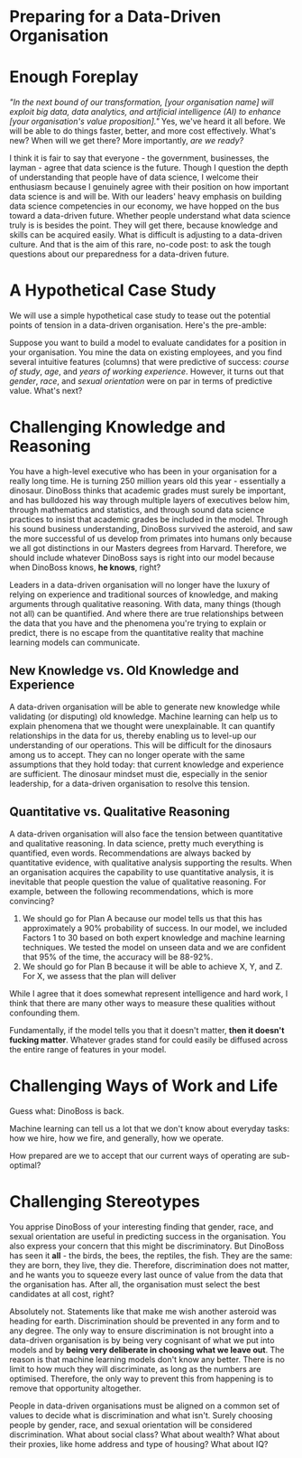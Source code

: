 # Preparing for a Data-Driven Organisation
  
# Enough Foreplay
*"In the next bound of our transformation, [your organisation name] will exploit big data, data analytics, and artificial intelligence (AI) to enhance [your organisation's value proposition]."* Yes, we've heard it all before. We will be able to do things faster, better, and more cost effectively. What's new? When will we get there? More importantly, *are we ready?*
  
I think it is fair to say that everyone - the government, businesses, the layman - agree that data science is the future. Though I question the depth of understanding that people have of data science, I welcome their enthusiasm because I genuinely agree with their position on how important data science is and will be. With our leaders' heavy emphasis on building data science competencies in our economy, we have hopped on the bus toward a data-driven future. Whether people understand what data science truly is is besides the point. They will get there, because knowledge and skills can be acquired easily. What is difficult is adjusting to a data-driven culture. And that is the aim of this rare, no-code post: to ask the tough questions about our preparedness for a data-driven future.  
  
# A Hypothetical Case Study
We will use a simple hypothetical case study to tease out the potential points of tension in a data-driven organisation. Here's the pre-amble:  
  
Suppose you want to build a model to evaluate candidates for a position in your organisation. You mine the data on existing employees, and you find several intuitive features (columns) that were predictive of success: *course of study*, *age*, and *years of working experience*. However, it turns out that *gender*, *race*, and *sexual orientation* were on par in terms of predictive value. What's next?  
  
# Challenging Knowledge and Reasoning
You have a high-level executive who has been in your organisation for a really long time. He is turning 250 million years old this year - essentially a dinosaur. DinoBoss thinks that academic grades must surely be important, and has bulldozed his way through multiple layers of executives below him, through mathematics and statistics, and through sound data science practices to insist that academic grades be included in the model. Through his sound business understanding, DinoBoss survived the asteroid, and saw the more successful of us develop from primates into humans only because we all got distinctions in our Masters degrees from Harvard. Therefore, we should include whatever DinoBoss says is right into our model because when DinoBoss knows, **he knows**, right?  
  
Leaders in a data-driven organisation will no longer have the luxury of relying on experience and traditional sources of knowledge, and making arguments through qualitative reasoning. With data, many things (though not all) can be quantified. And where there are true relationships between the data that you have and the phenomena you're trying to explain or predict, there is no escape from the quantitative reality that machine learning models can communicate.  
  
## New Knowledge vs. Old Knowledge and Experience
A data-driven organisation will be able to generate new knowledge while validating (or disputing) old knowledge. Machine learning can help us to explain phenomena that we thought were unexplainable. It can quantify relationships in the data for us, thereby enabling us to level-up our understanding of our operations. This will be difficult for the dinosaurs among us to accept. They can no longer operate with the same assumptions that they hold today: that current knowledge and experience are sufficient. The dinosaur mindset must die, especially in the senior leadership, for a data-driven organisation to resolve this tension.  
  
## Quantitative vs. Qualitative Reasoning
A data-driven organisation will also face the tension between quantitative and qualitative reasoning. In data science, pretty much everything is quantified, even words. Recommendations are always backed by quantitative evidence, with qualitative analysis supporting the results. When an organisation acquires the capability to use quantitative analysis, it is inevitable that people question the value of qualitative reasoning. For example, between the following recommendations, which is more convincing?  
  
1. We should go for Plan A because our model tells us that this has approximately a 90% probability of success. In our model, we included Factors 1 to 30 based on both expert knowledge and machine learning techniques. We tested the model on unseen data and we are confident that 95% of the time, the accuracy will be 88-92%.
2. We should go for Plan B because it will be able to achieve X, Y, and Z. For X, we assess that the plan will deliver 


While I agree that it does somewhat represent intelligence and hard work, I think that there are many other ways to measure these qualities without confounding them. 

Fundamentally, if the model tells you that it doesn't matter, **then it doesn't fucking matter**. Whatever grades stand for could easily be diffused across the entire range of features in your model.
  
# Challenging Ways of Work and Life
Guess what: DinoBoss is back.

Machine learning can tell us a lot that we don't know about everyday tasks: how we hire, how we fire, and generally, how we operate. 

How prepared are we to accept that our current ways of operating are sub-optimal?
  
# Challenging Stereotypes
You apprise DinoBoss of your interesting finding that gender, race, and sexual orientation are useful in predicting success in the organisation. You also express your concern that this might be discriminatory. But DinoBoss has seen it **all** - the birds, the bees, the reptiles, the fish. They are the same: they are born, they live, they die. Therefore, discrimination does not matter, and he wants you to squeeze every last ounce of value from the data that the organisation has. After all, the organisation must select the best candidates at all cost, right?  
  
Absolutely not. Statements like that make me wish another asteroid was heading for earth. Discrimination should be prevented in any form and to any degree. The only way to ensure discrimination is not brought into a data-driven organisation is by being very cognisant of what we put into models and by **being very deliberate in choosing what we leave out**. The reason is that machine learning models don't know any better. There is no limit to how much they will discriminate, as long as the numbers are optimised. Therefore, the only way to prevent this from happening is to remove that opportunity altogether.  
  
People in data-driven organisations must be aligned on a common set of values to decide what is discrimination and what isn't. Surely choosing people by gender, race, and sexual orientation will be considered discrimination. What about social class? What about wealth? What about their proxies, like home address and type of housing? What about IQ? 
  
  
